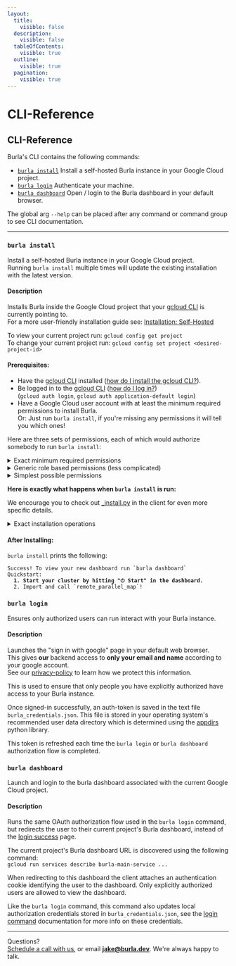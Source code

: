 ```yaml
---
layout:
  title:
    visible: false
  description:
    visible: false
  tableOfContents:
    visible: true
  outline:
    visible: true
  pagination:
    visible: true
---
```


# CLI-Reference

## CLI-Reference

Burla's CLI contains the following commands:

* [`burla install`](CLI-Reference.md#burla-install) Install a self-hosted Burla instance in your Google Cloud project.
* [`burla login`](CLI-Reference.md#burla-login) Authenticate your machine.
* [`burla dashboard`](CLI-Reference.md#burla-dashboard) Open / login to the Burla dashboard in your default browser.

The global arg `--help` can be placed after any command or command group to see CLI documentation.

***

### `burla install`

Install a self-hosted Burla instance in your Google Cloud project.\
Running `burla install` multiple times will update the existing installation with the latest version.

#### **Description**

Installs Burla inside the Google Cloud project that your [gcloud CLI](https://cloud.google.com/sdk/gcloud) is currently pointing to.\
For a more user-friendly installation guide see: [Installation: Self-Hosted](installation-self-hosted.md)

To view your current project run: `gcloud config get project`\
To change your current project run: `gcloud config set project <desired-project-id>`&#x20;

#### **Prerequisites:**

* Have the [gcloud CLI](https://cloud.google.com/sdk/gcloud) installed ([how do I install the gcloud CLI?](https://cloud.google.com/sdk/docs/install)).
* Be logged in to the [gcloud CLI](https://cloud.google.com/sdk/gcloud) ([how do I log in?](https://cloud.google.com/sdk/docs/authorizing#user-account))\
  (`gcloud auth login`, `gcloud auth application-default login`)
* Have a Google Cloud user account with at least the minimum required permissions to install Burla.\
  Or: Just run `burla install`, if you're missing any permissions it will tell you which ones!

Here are three sets of permissions, each of which would authorize somebody to run `burla install`:

<details>

<summary>Exact minimum required permissions</summary>

1. Service Usage API (`serviceusage.googleapis.com`):
   * `serviceusage.services.enable` for enabling:
     * `compute.googleapis.com`
     * `run.googleapis.com`
     * `firestore.googleapis.com`
     * `cloudresourcemanager.googleapis.com`
     * `secretmanager.googleapis.com`
2. Compute Engine API (`compute.googleapis.com`):
   * `compute.firewalls.create`
   * `compute.firewalls.get` (to check if firewall rule exists)
   * `compute.networks.updatePolicy`
3. Secret Manager API (`secretmanager.googleapis.com`):
   * `secretmanager.secrets.create`
   * `secretmanager.secrets.get`
   * `secretmanager.versions.add`
4. Firestore API (`firestore.googleapis.com`):
   * `datastore.databases.create`
   * `datastore.databases.get`
   * `datastore.documents.create`
   * `datastore.documents.write`
5. Cloud Run API (`run.googleapis.com`):
   * `run.services.create`
   * `run.services.update`
   * `run.services.get`
   * `run.services.setIamPolicy` (for --allow-unauthenticated flag)

Here is an IAM role definition for this permission set:

```yaml
title: "Burla Installation Role"
description: "Minimum permissions needed to install Burla"
stage: "GA"
includedPermissions:
- serviceusage.services.enable
- compute.firewalls.create
- compute.firewalls.get
- compute.networks.updatePolicy
- secretmanager.secrets.create
- secretmanager.secrets.get
- secretmanager.versions.add
- datastore.databases.create
- datastore.databases.get
- datastore.documents.create
- datastore.documents.write
- run.services.create
- run.services.update
- run.services.get
- run.services.setIamPolicy
```

</details>

<details>

<summary>Generic role based permissions (less complicated)</summary>

Burla can be installed by users having the following generic roles:

1. Service Usage Admin (`roles/serviceusage.serviceUsageAdmin`)
2. Cloud Run Admin (`roles/run.admin`)
3. Compute Network Admin (`roles/compute.networkAdmin`)
4. Secret Manager Admin (`roles/secretmanager.admin`)
5. Firestore Database Admin (`roles/datastore.owner`)

</details>

<details>

<summary>Simplest possible permissions</summary>

The easiest way to ensure you have all these permissions is to have one of these roles:

* Project Owner (`roles/owner`)
* Project Editor (`roles/editor`)

</details>

**Here is exactly what happens when `burla install` is run:**

We encourage you to check out [\_install.py](https://github.com/Burla-Cloud/burla/blob/main/client/src/burla/_install.py) in the client for even more specific details.

<details>

<summary>Exact installation operations</summary>

1. &#x20;Required services are enabled (if they are not already enabled):
   * `gcloud services enable` is called on:
     * `compute.googleapis.com`
     * `run.googleapis.com`
     * `firestore.googleapis.com`
     * `cloudresourcemanager.googleapis.com`
     * `secretmanager.googleapis.com`
2. Port 8080 is opened on any GCE VM having the tag "burla-cluster-node":
   * `gcloud compute firewall-rules create burla-cluster-node-firewall \`\
     `--action=ALLOW --rules=tcp:8080 --target-tags=burla-cluster-node ...`
3. &#x20;A secret is created that's used to encrypt auth cookies in the dashboard and identify this instance.
   * `gcloud secrets describe burla-cluster-id-token`&#x20;
   * `gcloud secrets create burla-cluster-id-token ...`&#x20;
4. A Google Cloud Firestore database is created (stores information displayed in the dashboard)
   * `gcloud firestore databases create --database=burla ...`
5. &#x20;The main-service (dashboard) is deployed on Google Cloud Run:
   * `gcloud run deploy burla-main-service \` \
     `--image=burlacloud/main-service:latest ...`
   * `gcloud run services update-traffic burla-main-service --to-latest ...`

</details>

#### **After Installing:**

`burla install` prints the following:

<pre><code>Success! To view your new dashboard run `burla dashboard`
Quickstart:
<strong>  1. Start your cluster by hitting "⏻ Start" in the dashboard.
</strong>  2. Import and call `remote_parallel_map`!
</code></pre>

### `burla login`

Ensures only authorized users can run interact with your Burla instance.

#### **Description**

Launches the "sign in with google" page in your default web browser.\
This gives **our** backend access to **only your email and name** according to your google account.\
See our [privacy-policy](privacy-policy.md) to learn how we protect this information.

This is used to ensure that only people you have explicitly authorized have access to your Burla instance.

Once signed-in successfully, an auth-token is saved in the text file `burla_credentials.json`. This file is stored in your operating system's recommended user data directory which is determined using the [appdirs](https://github.com/ActiveState/appdirs) python library.

This token is refreshed each time the `burla login` or `burla dashboard` authorization flow is completed.

### `burla dashboard`&#x20;

Launch and login to the burla dashboard associated with the current Google Cloud project.

#### **Description**

Runs the same OAuth authorization flow used in the `burla login` command, but redirects the user to their current project's Burla dashboard, instead of the [login success](https://docs.burla.dev/auth-success) page.

The current project's Burla dashboard URL is discovered using the following command:\
`gcloud run services describe burla-main-service ...`&#x20;

When redirecting to this dashboard the client attaches an authentication cookie identifying the user to the dashboard. Only explicitly authorized users are allowed to view the dashboard.

Like the `burla login` command, this command also updates local authorization credentials stored in `burla_credentials.json`, see the [login command](CLI-Reference.md#burla-login) documentation for more info on these credentials.





***

Questions?\
[Schedule a call with us](https://cal.com/jakez/burla/), or email **jake@burla.dev**. We're always happy to talk.
